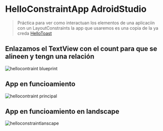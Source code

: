 # HelloConstraintApp AdroidStudio
> Práctica para ver como interactuan los elementos de una aplicaciín con un LayoutConstraints
 la app que usaremos es una copia de la ya creda [HelloToast](https://github.com/MelissaRodriguezHernandez/HelloToastApp_AndroidStudio)
 
 ## Enlazamos el TextView con el count para que se alineen y tengn una relación
 
 ![hellocontraint blueprint](https://user-images.githubusercontent.com/91748294/198260581-45a35e23-b8c9-4271-b317-4cf604824ea9.jpg)


## App en funcioamiento

![hellocontraint principal](https://user-images.githubusercontent.com/91748294/198260675-05f28ba0-8ff2-49da-a125-c3bcd936d4d3.jpg)


## App en funcioamiento en landscape

![helloconstraintlanscape](https://user-images.githubusercontent.com/91748294/198260768-37eb8438-27f7-46d7-ab7d-273e4c3e8ee9.jpg)
